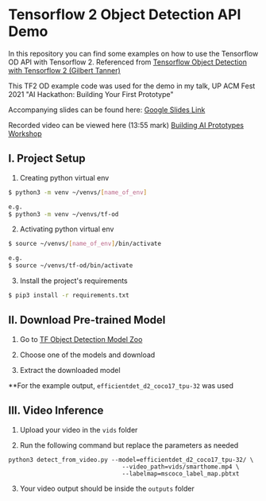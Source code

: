 # Tensorflow 2 Object Detection API Demo

In this repository you can find some examples on how to use the Tensorflow OD API with Tensorflow 2. 
Referenced from [Tensorflow Object Detection with Tensorflow 2 (Gilbert Tanner)](https://gilberttanner.com/blog/object-detection-with-tensorflow-2)

This TF2 OD example code was used for the demo in my talk, UP ACM Fest 2021 "AI Hackathon: Building Your First Prototype"

Accompanying slides can be found here: [Google Slides Link](https://bit.ly/acmfest_ai_prototyping)

Recorded video can be viewed here (13:55 mark) [Building AI Prototypes Workshop](https://www.youtube.com/watch?v=A-GbrH5DZJk)
## I. Project Setup

1. Creating python virtual env

```bash
$ python3 -m venv ~/venvs/[name_of_env]

e.g.
$ python3 -m venv ~/venvs/tf-od
```
2. Activating python virtual env

```bash
$ source ~/venvs/[name_of_env]/bin/activate

e.g.
$ source ~/venvs/tf-od/bin/activate
```

3. Install the project's requirements

```bash
$ pip3 install -r requirements.txt
```


## II. Download Pre-trained Model

1. Go to [TF Object Detection Model Zoo](https://github.com/tensorflow/models/blob/master/research/object_detection/g3doc/tf2_detection_zoo.md) 

2. Choose one of the models and download

3. Extract the downloaded model

**For the example output, `efficientdet_d2_coco17_tpu-32` was used

## III. Video Inference

1. Upload your video in the `vids` folder

2. Run the following command but replace the parameters as needed

```
python3 detect_from_video.py --model=efficientdet_d2_coco17_tpu-32/ \
                                --video_path=vids/smarthome.mp4 \
                                --labelmap=mscoco_label_map.pbtxt
```

3. Your video output should be inside the `outputs` folder
